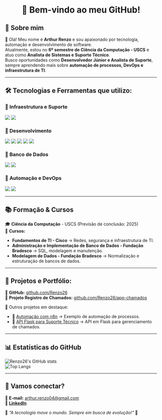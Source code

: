 <h1 align="center">👋 Bem-vindo ao meu GitHub!</h1>

## 🎯 Sobre mim
🚀 Olá! Meu nome é **Arthur Renzo** e sou apaixonado por tecnologia, automação e desenvolvimento de software.  
Atualmente, estou no **6º semestre de Ciência da Computação - USCS** e atuo como **Analista de Sistemas e Suporte Técnico**.  
Busco oportunidades como **Desenvolvedor Júnior e Analista de Suporte**, sempre aprendendo mais sobre **automação de processos, DevOps e infraestrutura de TI**.

---

## 🛠️ Tecnologias e Ferramentas que utilizo:

### 🔹 **Infraestrutura e Suporte**
<img src="https://img.shields.io/badge/Windows-0078D6?style=for-the-badge&logo=windows&logoColor=white"/> <img src="https://img.shields.io/badge/ITIL-000000?style=for-the-badge&logo=itil&logoColor=white"/>

### 🔹 **Desenvolvimento**
<img src="https://img.shields.io/badge/Python-3776AB?style=for-the-badge&logo=python&logoColor=white"/> <img src="https://img.shields.io/badge/JavaScript-F7DF1E?style=for-the-badge&logo=javascript&logoColor=black"/> <img src="https://img.shields.io/badge/Flask-000000?style=for-the-badge&logo=flask&logoColor=white"/> <img src="https://img.shields.io/badge/React-61DAFB?style=for-the-badge&logo=react&logoColor=black"/> <img src="https://img.shields.io/badge/Electron-47848F?style=for-the-badge&logo=electron&logoColor=white"/>

### 🔹 **Banco de Dados**
<img src="https://img.shields.io/badge/MySQL-4479A1?style=for-the-badge&logo=mysql&logoColor=white"/> <img src="https://img.shields.io/badge/PostgreSQL-336791?style=for-the-badge&logo=postgresql&logoColor=white"/> 

### 🔹 **Automação e DevOps**
<img src="https://img.shields.io/badge/N8N-0D8ABC?style=for-the-badge&logo=n8n&logoColor=white"/> <img src="https://img.shields.io/badge/Docker-2496ED?style=for-the-badge&logo=docker&logoColor=white"/>

---

## 📚 Formação & Cursos
🎓 **Ciência da Computação** - USCS (Previsão de conclusão: 2025)  
📌 **Cursos:**  
- **Fundamentos de TI - Cisco** → Redes, segurança e infraestrutura de TI.  
- **Administração e Implementação de Banco de Dados - Fundação Bradesco** → SQL, modelagem e manutenção.  
- **Modelagem de Dados - Fundação Bradesco** → Normalização e estruturação de bancos de dados.  

---

## 📌 Projetos e Portfólio:
🔗 **GitHub:** [github.com/Renzo26](https://github.com/Renzo26)  
🔗 **Projeto Registro de Chamados:** [github.com/Renzo26/app-chamados](https://github.com/Renzo26/app-chamados)  

📌 Outros projetos em destaque:  
- 🔹 [Automação com n8n](https://github.com/Renzo26/automacao-n8n) → Exemplo de automação de processos.  
- 🔹 [API Flask para Suporte Técnico](https://github.com/Renzo26/api-suporte) → API em Flask para gerenciamento de chamados.  

---

## 📊 Estatísticas do GitHub
![Renzo26's GitHub stats](https://github-readme-stats.vercel.app/api?username=Renzo26&show_icons=true&theme=radical)  
![Top Langs](https://github-readme-stats.vercel.app/api/top-langs/?username=Renzo26&layout=compact&theme=radical)

---

## 📩 Vamos conectar?
📧 **E-mail:** [arthur.renzo04@gmail.com](mailto:arthur.renzo04@gmail.com)  
🔗 **[LinkedIn](https://www.linkedin.com/in/arthur-renzo-90571326a/)**  

📌 *"A tecnologia move o mundo. Sempre em busca de evolução!"* 🚀
